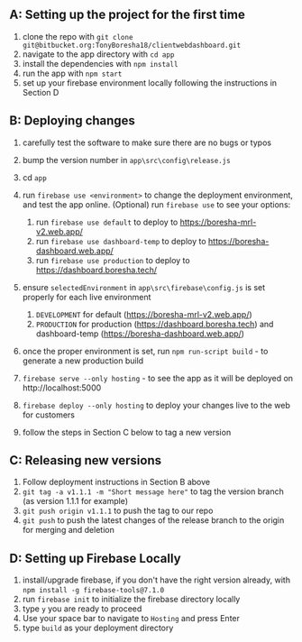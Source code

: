## A: Setting up the project for the first time
1. clone the repo with `git clone git@bitbucket.org:TonyBoresha18/clientwebdashboard.git`
2. navigate to the app directory with `cd app`
3. install the dependencies with `npm install`
4. run the app with `npm start`
5. set up your firebase environment locally following the instructions in Section D

## B: Deploying changes
1. carefully test the software to make sure there are no bugs or typos
2. bump the version number in `app\src\config\release.js`
3. cd `app`
4. run `firebase use <environment>` to change the deployment environment, and test the app online.
    (Optional) run `firebase use` to see your options:

    1. run `firebase use default` to deploy to https://boresha-mrl-v2.web.app/
    2. run `firebase use dashboard-temp` to deploy to https://boresha-dashboard.web.app/
    3. run `firebase use production` to deploy to https://dashboard.boresha.tech/

5. ensure `selectedEnvironment` in `app\src\firebase\config.js` is set properly for each live environment
    1. `DEVELOPMENT` for default (https://boresha-mrl-v2.web.app/)
    2. `PRODUCTION` for production (https://dashboard.boresha.tech) and dashboard-temp (https://boresha-dashboard.web.app/)

6. once the proper environment is set, run `npm run-script build` - to generate a new production build
7. `firebase serve --only hosting` - to see the app as it will be deployed on http://localhost:5000
8. `firebase deploy --only hosting` to deploy your changes live to the web for customers
9. follow the steps in Section C below to tag a new version


## C: Releasing new versions
1. Follow deployment instructions in Section B above
2. `git tag -a v1.1.1 -m "Short message here"` to tag the version branch (as version 1.1.1 for example)
3. `git push origin v1.1.1` to push the tag to our repo
4. `git push` to push the latest changes of the release branch to the origin for merging and deletion

## D: Setting up Firebase Locally
1. install/upgrade firebase, if you don't have the right version already, with `npm install -g firebase-tools@7.1.0` 
2. run `firebase init` to initialize the firebase directory locally
3. type `y` you are ready to proceed
4. Use your space bar to navigate to `Hosting` and press Enter
5. type `build` as your deployment directory
